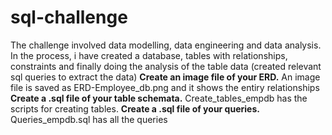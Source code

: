 # sql-challenge
The challenge involved data modelling, data engineering and data analysis. In the process, i have created a database, tables with relationships, constraints and finally doing the analysis of the table data (created relevant sql queries to extract the data)
**Create an image file of your ERD.**
An image file is saved as ERD-Employee_db.png and it shows the entiry relationships 
**Create a .sql file of your table schemata.**
Create_tables_empdb has the scripts for creating tables.
**Create a .sql file of your queries.**
Queries_empdb.sql has all the queries

